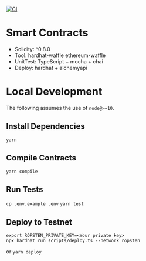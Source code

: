 [![CI](https://github.com/chis-finance/chis/actions/workflows/CI.yml/badge.svg)](https://github.com/chis-finance/chis/actions/workflows/CI.yml)

# Smart Contracts
- Solidity:  ^0.8.0
- Tool:      hardhat-waffle ethereum-waffle
- UnitTest:  TypeScript + mocha + chai
- Deploy:    hardhat + alchemyapi

# Local Development

The following assumes the use of `node@>=10`.

## Install Dependencies

`yarn`

## Compile Contracts

`yarn compile`

## Run Tests

`cp .env.example .env`
`yarn test`


## Deploy to Testnet

```
export ROPSTEN_PRIVATE_KEY=<Your private key>
npx hardhat run scripts/deploy.ts --network ropsten
```
or
`yarn deploy`